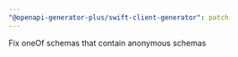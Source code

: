 ```yaml
---
"@openapi-generator-plus/swift-client-generator": patch
---
```


Fix oneOf schemas that contain anonymous schemas

